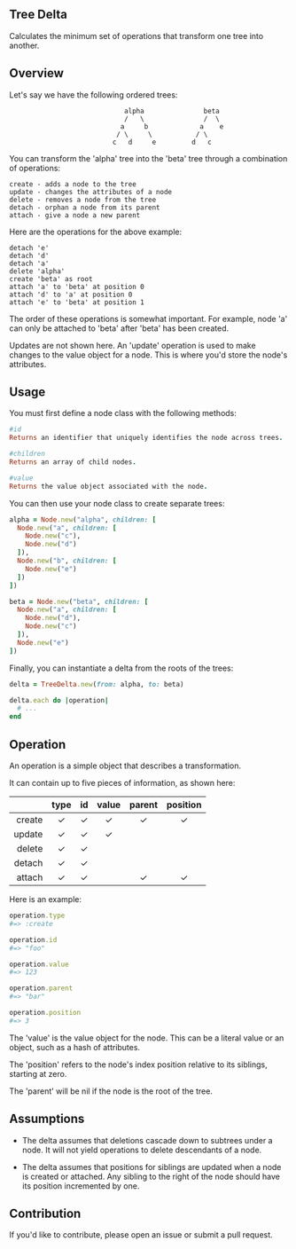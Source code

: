 ## Tree Delta

Calculates the minimum set of operations that transform one tree into another.

## Overview

Let's say we have the following ordered trees:

```
                             alpha               beta
                             /   \               /  \
                            a     b             a    e
                           / \     \           / \
                          c   d     e         d   c
```

You can transform the 'alpha' tree into the 'beta' tree through a combination
of operations:

```
create - adds a node to the tree
update - changes the attributes of a node
delete - removes a node from the tree
detach - orphan a node from its parent
attach - give a node a new parent
```

Here are the operations for the above example:

```
detach 'e'
detach 'd'
detach 'a'
delete 'alpha'
create 'beta' as root
attach 'a' to 'beta' at position 0
attach 'd' to 'a' at position 0
attach 'e' to 'beta' at position 1
```

The order of these operations is somewhat important. For example, node 'a' can
only be attached to 'beta' after 'beta' has been created.

Updates are not shown here. An 'update' operation is used to make changes to the
value object for a node. This is where you'd store the node's attributes.

## Usage

You must first define a node class with the following methods:

```ruby
#id
Returns an identifier that uniquely identifies the node across trees.

#children
Returns an array of child nodes.

#value
Returns the value object associated with the node.
```

You can then use your node class to create separate trees:

```ruby
alpha = Node.new("alpha", children: [
  Node.new("a", children: [
    Node.new("c"),
    Node.new("d")
  ]),
  Node.new("b", children: [
    Node.new("e")
  ])
])

beta = Node.new("beta", children: [
  Node.new("a", children: [
    Node.new("d"),
    Node.new("c")
  ]),
  Node.new("e")
])
```

Finally, you can instantiate a delta from the roots of the trees:

```ruby
delta = TreeDelta.new(from: alpha, to: beta)

delta.each do |operation|
  # ...
end
```

## Operation

An operation is a simple object that describes a transformation.

It can contain up to five pieces of information, as shown here:

|          | type     | id       | value    | parent   | position |
| --------:|:--------:|:--------:|:--------:|:--------:|:--------:|
|   create | ✓        | ✓        | ✓        | ✓        | ✓        |
|   update | ✓        | ✓        | ✓        |          |          |
|   delete | ✓        | ✓        |          |          |          |
|   detach | ✓        | ✓        |          |          |          |
|   attach | ✓        | ✓        |          | ✓        | ✓        |

Here is an example:

```ruby
operation.type
#=> :create

operation.id
#=> "foo"

operation.value
#=> 123

operation.parent
#=> "bar"

operation.position
#=> 3
```

The 'value' is the value object for the node. This can be a literal value
or an object, such as a hash of attributes.

The 'position' refers to the node's index position relative to its siblings,
starting at zero.

The 'parent' will be nil if the node is the root of the tree.

## Assumptions

- The delta assumes that deletions cascade down to subtrees under a node. It
will not yield operations to delete descendants of a node.

- The delta assumes that positions for siblings are updated when a node is
created or attached. Any sibling to the right of the node should have its
position incremented by one.

## Contribution

If you'd like to contribute, please open an issue or submit a pull request.
